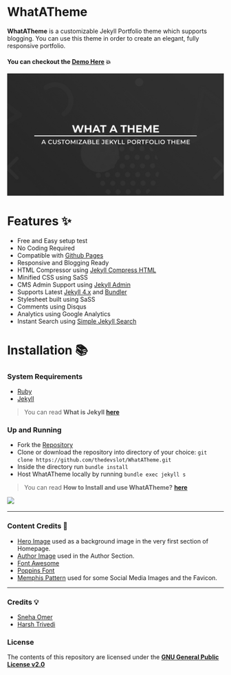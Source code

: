 # WhatATheme
**WhatATheme** is a customizable Jekyll Portfolio theme which supports blogging. You can use this theme in order to create an elegant, fully responsive portfolio.

#### You can checkout the [**Demo Here**](https://thedevslot.github.io/WhatATheme/) :boom: 

![WhatATheme](assets/images/meta.jpg)
 
# Features :sparkles:
* Free and Easy setup test
* No Coding Required
* Compatible with [Github Pages](https://pages.github.com/)
* Responsive and Blogging Ready
* HTML Compressor using [Jekyll Compress HTML](https://jch.penibelst.de/)
* Minified CSS using SaSS
* CMS Admin Support using [Jekyll Admin](https://jekyll.github.io/jekyll-admin/)
* Supports Latest [Jekyll 4.x](https://jekyllrb.com/) and [Bundler](https://bundler.io/)
* Stylesheet built using SaSS
* Comments using Disqus
* Analytics using Google Analytics
* Instant Search using [Simple Jekyll Search](https://github.com/christian-fei/Simple-Jekyll-Search/)

# Installation :books:
### System Requirements
* [Ruby](https://www.ruby-lang.org/en/)
* [Jekyll](https://jekyllrb.com/)
> You can read **What is Jekyll** [**here**](https://thedevslot.github.io/WhatATheme/blog/what-is-jekyll-how-to-use-it)
### Up and Running
* Fork the [Repository](https://github.com/thedevslot/WhatATheme/)
* Clone or download the repository into directory of your choice: `git clone https://github.com/thedevslot/WhatATheme.git`
* Inside the directory run `bundle install`
* Host WhatATheme locally by running `bundle exec jekyll s`

> You can read **How to Install and use WhatATheme?** [**here**](https://thedevslot.github.io/WhatATheme/blog/how-to-install-whatatheme)

[<img src="https://i.imgur.com/TVI946Z.png" width="250" />](https://youtu.be/VfPa2c9kwhQ)

---

### Content Credits :green_heart:
* [Hero Image](https://images.pexels.com/photos/220444/pexels-photo-220444.jpeg?auto=compress&cs=tinysrgb&dpr=2&h=650&w=940) used as a background image in the very first section of Homepage.
* [Author Image](https://cdn.pixabay.com/photo/2015/10/05/22/37/blank-profile-picture-973460_960_720.png) used in the Author Section.
* [Font Awesome](https://fontawesome.com/)
* [Poppins Font](https://fonts.google.com/specimen/Poppins)
* [Memphis Pattern](https://www.freepik.com/free-vector/memphis-pattern-background_4034913.htm#page=1&query=memphis%20pattern&position=23) used for some Social Media Images and the Favicon.

---

### Credits :bulb:
* [Sneha Omer](http://sassyecoder.github.io/)
* [Harsh Trivedi](http://harsh98trivedi.github.io/)

### License
The contents of this repository are licensed under the [**GNU General Public License v2.0**](https://github.com/thedevslot/WhatATheme/blob/master/LICENSE)
